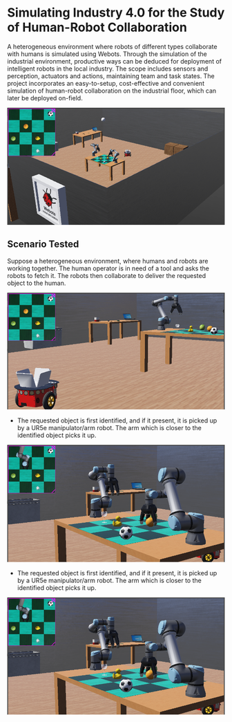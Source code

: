 # Simulating Industry 4.0 for the Study of Human-Robot Collaboration
A heterogeneous environment where robots of different types collaborate with humans is simulated using Webots.
Through the simulation of the industrial environment, productive ways can be deduced for deployment of intelligent robots in the local industry. 
The scope includes sensors and perception, actuators and actions, maintaining team and task states.
The project incorporates an easy-to-setup, cost-effective and convenient simulation of human-robot collaboration on the industrial floor, which can later be deployed on-field. 

![A broad shot of the simulation](./assets/images/simulation_view.png)

## Scenario Tested
Suppose a heterogeneous environment, where humans and robots are working together.
The human operator is in need of a tool and asks the robots to fetch it.
The robots then collaborate to deliver the requested object to the human. 

![A closeup shot of the simulation](./assets/images/simulation_closeup.png)

- The requested object is first identified, and if it present, it is picked up by a UR5e manipulator/arm robot. The arm which is closer to the identified object picks it up.

![A ur5e manipulator robot picking up the requested object](./assets/images/ur5e_pick_place.png)

- The requested object is first identified, and if it present, it is picked up by a UR5e manipulator/arm robot. The arm which is closer to the identified object picks it up.

![A ur5e manipulator robot picking up the requested object](./assets/images/ur5e_pick_place.png)


